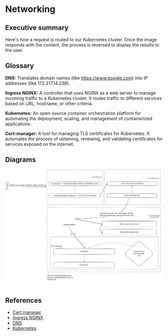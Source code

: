 # Networking

## Executive summary

Here's how a request is routed to our Kubernetes cluster. Once the image
responds with the content, the process is reversed to display the results to the
user.

## Glossary

**DNS:** Translates domain names (like <https://www.google.com>) into IP
addresses (like 172.217.14.238).

**Ingress NGINX:** A controller that uses NGINX as a web server to manage
incoming traffic to a Kubernetes cluster. It routes traffic to different
services based on URL, hostname, or other criteria.

**Kubernetes:** An open-source container orchestration platform for automating
the deployment, scaling, and management of containerized applications.

**Cert-manager:** A tool for managing TLS certificates for Kubernetes. It
automates the process of obtaining, renewing, and validating certificates for
services exposed on the internet.

## Diagrams

![Request](img/request.svg)

## References

- [Cert manager](https://cert-manager.io/)
- [Ingress NGINX](https://github.com/kubernetes/ingress-nginx)
- [DNS](https://www.fortinet.com/resources/cyberglossary/what-is-dns)
- [Kubernetes](https://kubernetes.io/)
